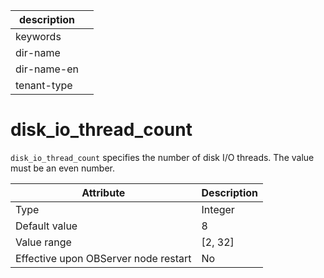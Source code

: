 | description ||
|---|---|
| keywords ||
| dir-name ||
| dir-name-en ||
| tenant-type ||

disk_io_thread_count
=========================================

`disk_io_thread_count` specifies the number of disk I/O threads. The value must be an even number.


| **Attribute** | **Description** |
|------------------|-----------|
| Type | Integer |
| Default value | 8 |
| Value range | \[2, 32\] |
| Effective upon OBServer node restart | No |


